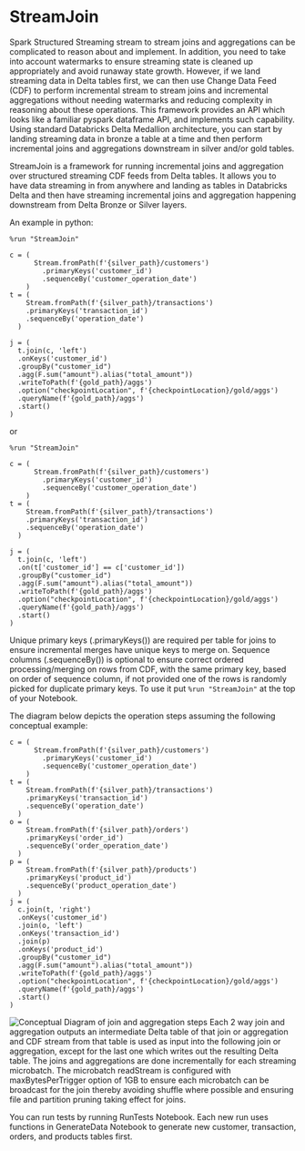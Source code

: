 # StreamJoin
Spark Structured Streaming stream to stream joins and aggregations can be complicated to reason about and implement. In addition, you need to take into account watermarks to ensure streaming state is cleaned up appropriately and avoid runaway state growth.
However, if we land streaming data in Delta tables first, we can then use Change Data Feed (CDF) to perform incremental stream to stream joins and incremental aggregations without needing watermarks and reducing complexity in reasoning about these operations. This framework provides an API which looks like a familiar pyspark dataframe API, and implements such capability. Using standard Databricks Delta Medallion architecture, you can start by landing streaming data in bronze a table at a time and then perform incremental joins and aggregations downstream in silver and/or gold tables.

StreamJoin is a framework for running incremental joins and aggregation over structured streaming CDF feeds from Delta tables.
It allows you to have data streaming in from anywhere and landing as tables in Databricks Delta and then have streaming incremental joins and aggregation happening downstream from Delta Bronze or Silver layers.

An example in python:
```
%run "StreamJoin"

c = (
      Stream.fromPath(f'{silver_path}/customers')
        .primaryKeys('customer_id')
        .sequenceBy('customer_operation_date')
    )
t = (
    Stream.fromPath(f'{silver_path}/transactions')
    .primaryKeys('transaction_id')
    .sequenceBy('operation_date')
  )

j = (
  t.join(c, 'left')
  .onKeys('customer_id')
  .groupBy("customer_id")
  .agg(F.sum("amount").alias("total_amount"))
  .writeToPath(f'{gold_path}/aggs')
  .option("checkpointLocation", f'{checkpointLocation}/gold/aggs')
  .queryName(f'{gold_path}/aggs')
  .start()
)
```
or
```
%run "StreamJoin"

c = (
      Stream.fromPath(f'{silver_path}/customers')
        .primaryKeys('customer_id')
        .sequenceBy('customer_operation_date')
    )
t = (
    Stream.fromPath(f'{silver_path}/transactions')
    .primaryKeys('transaction_id')
    .sequenceBy('operation_date')
  )

j = (
  t.join(c, 'left')
  .on(t['customer_id'] == c['customer_id'])
  .groupBy("customer_id")
  .agg(F.sum("amount").alias("total_amount"))
  .writeToPath(f'{gold_path}/aggs')
  .option("checkpointLocation", f'{checkpointLocation}/gold/aggs')
  .queryName(f'{gold_path}/aggs')
  .start()
)
```
Unique primary keys (.primaryKeys()) are required per table for joins to ensure incremental merges have unique keys to merge on.
Sequence columns (.sequenceBy()) is optional to ensure correct ordered processing/merging on rows from CDF, with the same primary key, based on order of sequence column, if not provided one of the rows is randomly picked for duplicate primary keys.
To use it put
```%run "StreamJoin"```
at the top of your Notebook.

The diagram below depicts the operation steps assuming the following conceptual example:
```
c = (
      Stream.fromPath(f'{silver_path}/customers')
        .primaryKeys('customer_id')
        .sequenceBy('customer_operation_date')
    )
t = (
    Stream.fromPath(f'{silver_path}/transactions')
    .primaryKeys('transaction_id')
    .sequenceBy('operation_date')
  )
o = (
    Stream.fromPath(f'{silver_path}/orders')
    .primaryKeys('order_id')
    .sequenceBy('order_operation_date')
  )
p = (
    Stream.fromPath(f'{silver_path}/products')
    .primaryKeys('product_id')
    .sequenceBy('product_operation_date')
  )
j = (
  c.join(t, 'right')
  .onKeys('customer_id')
  .join(o, 'left')
  .onKeys('transaction_id')
  .join(p)
  .onKeys('product_id')
  .groupBy("customer_id")
  .agg(F.sum("amount").alias("total_amount"))
  .writeToPath(f'{gold_path}/aggs')
  .option("checkpointLocation", f'{checkpointLocation}/gold/aggs')
  .queryName(f'{gold_path}/aggs')
  .start()
)
```
![Conceptual Diagram of join and aggregation steps](https://raw.githubusercontent.com/LeoneGarage/StreamJoin/main/StreamJoin.png)
Each 2 way join and aggregation outputs an intermediate Delta table of that join or aggregation and CDF stream from that table is used as input into the following join or aggregation, except for the last one which writes out the resulting Delta table.
The joins and aggregations are done incrementally for each streaming microbatch. The microbatch readStream is configured with maxBytesPerTrigger option of 1GB to ensure each microbatch can be broadcast for the join thereby avoiding shuffle where possible and ensuring file and partition pruning taking effect for joins.

You can run tests by running RunTests Notebook. Each new run uses functions in GenerateData Notebook to generate new customer, transaction, orders, and products tables first.

